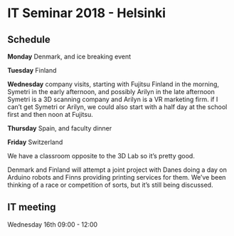 # IT Seminar 2018 - Helsinki

## Schedule

**Monday** Denmark, and ice breaking event
 
**Tuesday** Finland
 
**Wednesday** company visits, starting with Fujitsu Finland in the morning, Symetri in the early afternoon, and possibly Arilyn in the late afternoon Symetri is a 3D scanning company and Arilyn is a VR marketing firm. if I can’t get Symetri or Arilyn, we could also start with a half day at the school first and then noon at Fujitsu.
 
**Thursday** Spain, and faculty dinner
 
**Friday** Switzerland
 
We have a classroom opposite to the 3D Lab so it’s pretty good.
 
Denmark and Finland will attempt a joint project with Danes doing a day on Arduino robots and Finns providing printing services for them. We’ve been thinking of a race or competition of sorts, but it’s still being discussed.

## IT meeting
Wednesday 16th 09:00 - 12:00
